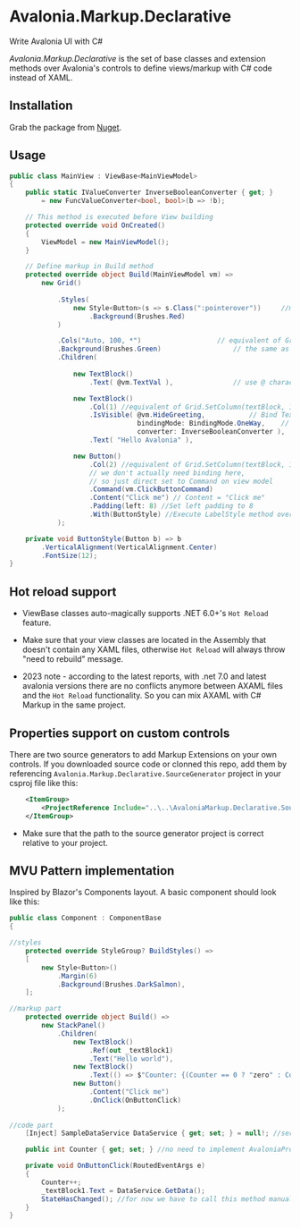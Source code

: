 # Avalonia.Markup.Declarative
Write Avalonia UI with C#

*Avalonia.Markup.Declarative* is the set of base classes and extension methods over Avalonia's controls to define views/markup with C# code instead of XAML.

## Installation

Grab the package from [Nuget](https://www.nuget.org/packages/Avalonia.Markup.Declarative).

## Usage

```C#
public class MainView : ViewBase<MainViewModel>
{
    public static IValueConverter InverseBooleanConverter { get; } 
        = new FuncValueConverter<bool, bool>(b => !b);

    // This method is executed before View building
    protected override void OnCreated()
    {
        ViewModel = new MainViewModel();
    }

    // Define markup in Build method
    protected override object Build(MainViewModel vm) =>
        new Grid()
            
            .Styles(
                new Style<Button>(s => s.Class(":pointerover"))		//make button red when pointer is over using avalonia styles
                    .Background(Brushes.Red)
            )

            .Cols("Auto, 100, *")					// equivalent of Grid.ColumnDefintions property
            .Background(Brushes.Green) 					// the same as grid.Background = Brushes.Green
            .Children(
                
                new TextBlock()
                    .Text( @vm.TextVal ), 				// use @ character prefix to Bind control's property to ViewModel's property

                new TextBlock()
                    .Col(1) //equivalent of Grid.SetColumn(textBlock, 1)
                    .IsVisible( @vm.HideGreeting, 			// Bind TextBlock.IsVisible to MainViewModel.HideGreeting property
                                bindingMode: BindingMode.OneWay, 	// We can set Binding mode if necessary.
                                converter: InverseBooleanConverter ),	// Set value converter to invert values.
                    .Text( "Hello Avalonia" ), 

                new Button()
                    .Col(2) //equivalent of Grid.SetColumn(textBlock, 1)
                    // we don't actually need binding here, 
                    // so just direct set to Command on view model
                    .Command(vm.ClickButtonCommand) 
                    .Content("Click me") // Content = "Click me"
                    .Padding(left: 8) //Set left padding to 8
                    .With(ButtonStyle) //Execute LabelStyle method over TextBlock control 
            );

    private void ButtonStyle(Button b) => b
        .VerticalAlignment(VerticalAlignment.Center)
        .FontSize(12);
}
```

## Hot reload support

- ViewBase classes auto-magically supports .NET 6.0+'s `Hot Reload` feature.

- Make sure that your view classes are located in the Assembly that doesn't contain any XAML files, otherwise `Hot Reload` will always throw "need to rebuild" message.

- 2023 note - according to the latest reports, with .net 7.0 and latest avalonia versions there are no conflicts anymore between AXAML files and the `Hot Reload` functionality. So you can mix AXAML with C# Markup in the same project.

## Properties support on custom controls
There are two source generators to add Markup Extensions on your own controls. If you downloaded source code or clonned this repo, add them by referencing `Avalonia.Markup.Declarative.SourceGenerator` project in your csproj file like this:

```xml
	<ItemGroup>
		<ProjectReference Include="..\..\AvaloniaMarkup.Declarative.SourceGenerator\Avalonia.Markup.Declarative.SourceGenerator.csproj" OutputItemType="Analyzer" ReferenceOutputAssembly="false" />
	</ItemGroup>
```
* Make sure that the path to the source generator project is correct relative to your project.

## MVU Pattern implementation

Inspired by Blazor's Components layout. A basic component should look like this:

```C#
public class Component : ComponentBase
{

//styles
	protected override StyleGroup? BuildStyles() =>
	[
		new Style<Button>()
			.Margin(6)
			.Background(Brushes.DarkSalmon),
	];

//markup part
    protected override object Build() =>
        new StackPanel()
            .Children(
                new TextBlock()
                    .Ref(out _textBlock1)
                    .Text("Hello world"),
                new TextBlock()
                    .Text(() => $"Counter: {(Counter == 0 ? "zero" : Counter)}"),
                new Button()
                    .Content("Click me")
                    .OnClick(OnButtonClick)
            );
            
//code part
    [Inject] SampleDataService DataService { get; set; } = null!; //service injection

    public int Counter { get; set; } //no need to implement AvaloniaProperty or OnPropertyChanged behaviors, since component has registry of all properties and emits ProperyChanged event after changing state of component.

    private void OnButtonClick(RoutedEventArgs e)
    {
        Counter++;
        _textBlock1.Text = DataService.GetData();
        StateHasChanged(); //for now we have to call this method manually. In future there will be some additional triggers like user input, that will rise this method automatically
    }
}
```
